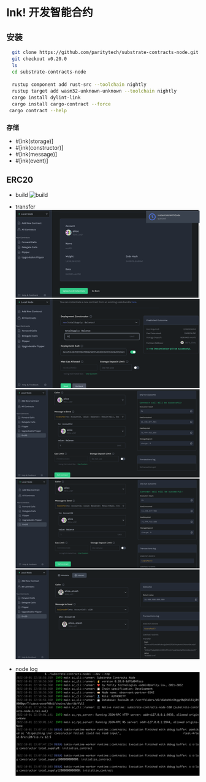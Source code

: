 # Ink! 开发智能合约

## 安装
``` bash
  git clone https://github.com/paritytech/substrate-contracts-node.git
  git checkout v0.20.0
  ls
  cd substrate-contracts-node

  rustup component add rust-src --toolchain nightly
  rustup target add wasm32-unknown-unknown --toolchain nightly
  cargo install dylint-link
  cargo install cargo-contract --force
 cargo contract --help
```

### 存储

- #[ink(storage)]
- #[ink(constructor)]
- #[ink(message)]
- #[ink(event)]

## ERC20

- build 
  ![build](/img/build.png)
- transfer
  ![tr](img/upload.png)
  ![tr](img/new.png)
  ![tr](img/call.png)
  ![tr](img/trs.png)
  ![tr](img/balance.png)

- node log
  ![log](img/log.png)